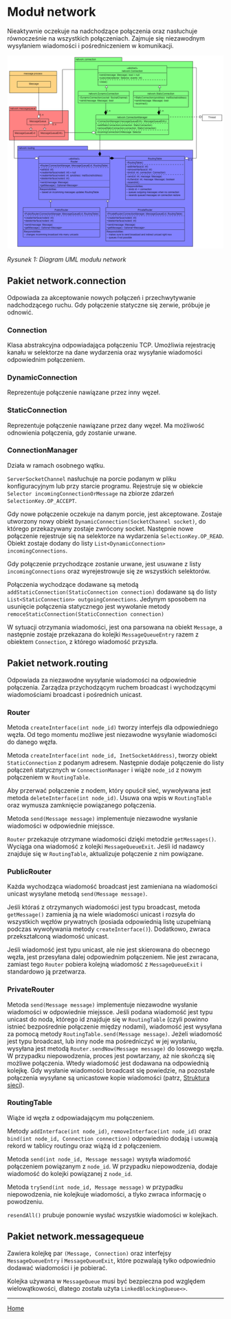 # Moduł network

Nieaktywnie oczekuje na nadchodzące połączenia oraz nasłuchuje równocześnie na wszystkich połączeniach. Zajmuje się niezawodnym wysyłaniem wiadomości i pośredniczeniem w komunikacji.

<img src="./img/uml_network.png">

*Rysunek 1: Diagram UML modułu network*

## Pakiet network.connection

Odpowiada za akceptowanie nowych połączeń i przechwytywanie nadchodzącego ruchu. Gdy połączenie statyczne się zerwie, próbuje je odnowić. 

### Connection

Klasa abstrakcyjna odpowiadająca połączeniu TCP. Umożliwia rejestrację kanału w selektorze na dane wydarzenia oraz wysyłanie wiadomości odpowiednim połączeniem. 

### DynamicConnection

Reprezentuje połączenie nawiązane przez inny węzeł.

### StaticConnection

Reprezentuje połączenie nawiązane przez dany węzeł. Ma możliwość odnowienia połączenia, gdy zostanie urwane.

### ConnectionManager

Działa w ramach osobnego wątku.

```ServerSocketChannel``` nasłuchuje na porcie podanym w pliku konfiguracyjnym lub przy starcie programu. Rejestruje się w obiekcie ```Selector incomingConnectionOrMessage``` na zbiorze zdarzeń ```SelectionKey.OP_ACCEPT```. 

Gdy nowe połączenie oczekuje na danym porcie, jest akceptowane. Zostaje utworzony nowy obiekt ```DynamicConnection(SocketChannel socket)```, do którego przekazywany zostaje zwrócony socket. Następnie nowe połączenie rejestruje się na selektorze na wydarzenia ```SelectionKey.OP_READ```. Obiekt zostaje dodany do listy ```List<DynamicConnection> incomingConnections```. 

Gdy połączenie przychodzące zostanie urwane, jest usuwane z listy ```incomingConnections``` oraz wyrejestrowuje się ze wszystkich selektorów.

Połączenia wychodzące dodawane są metodą ```addStaticConnection(StaticConnection connection)``` dodawane są do listy ```List<StaticConnection> outgoingConnections```. Jedynym sposobem na usunięcie połączenia statycznego jest wywołanie metody ```remoceStaticConnection(StaticConnection connection)```

W sytuacji otrzymania wiadomości, jest ona parsowana na obiekt ```Message```, a następnie zostaje przekazana do kolejki ```MessageQueueEntry``` razem z obiektem ```Connection```, z którego wiadomość przyszła.

## Pakiet network.routing

Odpowiada za niezawodne wysyłanie wiadomości na odpowiednie połączenia. Zarządza przychodzącym ruchem broadcast i wychodzącymi wiadomościami broadcast i pośrednich unicast. 

### Router

Metoda ```createInterface(int node_id)``` tworzy interfejs dla odpowiedniego węzła. Od tego momentu możliwe jest niezawodne wysyłanie wiadomości do danego węzła. 

Metoda ```createInterface(int node_id, InetSocketAddress)```, tworzy obiekt ```StaticConnection``` z podanym adresem. Następnie dodaje połączenie do listy połączeń statycznych w ```ConnectionManager``` i wiąże ```node_id``` z nowym połączeniem w ```RoutingTable```. 

Aby przerwać połączenie z nodem, który opuścił sieć, wywoływana jest metoda ```deleteInterface(int node_id)```. Usuwa ona wpis w ```RoutingTable``` oraz wymusza zamknięcie powiązanego połączenia. 

Metoda ```send(Message message)``` implementuje niezawodne wysłanie wiadomości w odpowiednie miejssce. 

```Router``` przekazuje otrzymane wiadomości dzięki metodzie ```getMessages()```. Wyciąga ona wiadomość z kolejki ```MessageQueueExit```. Jeśli id nadawcy znajduje się w ```RoutingTable```, aktualizuje połączenie z nim powiązane. 

### PublicRouter

Każda wychodząca wiadomość broadcast jest zamieniana na wiadomości unicast wysyłane metodą ```send(Message message)```.

Jeśli któraś z otrzymanych wiadomości jest typu broadcast, metoda ```getMessage()``` zamienia ją na wiele wiadomości unicast i rozsyła do wszystkich węzłów prywatnych (posiada odpowiednią listę uzupełnianą podczas wywoływania metody ```createInterface()```). Dodatkowo, zwraca przekształconą wiadomość unicast.

Jeśli wiadomość jest typu unicast, ale nie jest skierowana do obecnego węzła, jest przesyłana dalej odpowiednim połączeniem. Nie jest zwracana, zamiast tego ```Router``` pobiera kolejną wiadomość z ```MessageQueueExit``` i standardowo ją przetwarza.

### PrivateRouter

Metoda ```send(Message message)``` implementuje niezawodne wysłanie wiadomości w odpowiednie miejssce. Jeśli podana wiadomość jest typu unicast do noda, którego id znajduje się w ```RoutingTable``` (czyli powinno istnieć bezpośrednie połączenie między nodami), wiadomość jest wysyłana za pomocą metody ```RoutingTable.send(Message message)```. Jeżeli wiadomość jest typu broadcast, lub inny node ma pośredniczyć w jej wysłaniu, wysyłana jest metodą ```Router.sendNow(Message message)``` do losowego węzła. W przypadku niepowodzenia, proces jest powtarzany, aż nie skończą się możliwe połączenia. Wtedy wiadomość jest dodawana na odpowiednią kolejkę. Gdy wysłanie wiadomości broadcast się powiedzie, na pozostałe połączenia
wysyłane są unicastowe kopie wiadomości (patrz, [Struktura sieci](./network_structure.md)).

### RoutingTable

Wiąże id węzła z odpowiadającym mu połączeniem. 

Metody ```addInterface(int node_id)```, ```removeInterface(int node_id)``` oraz ```bind(int node_id, Connection connection)``` odpowiednio dodają i usuwają rekord w tablicy routingu oraz wiążą id z połączeniem. 

Metoda ```send(int node_id, Message message)``` wysyła wiadomość połączeniem powiązanym z ```node_id```. W przypadku niepowodzenia, dodaje wiadomość do kolejki powiązanej z ```node_id```. 

Metoda ```trySend(int node_id, Message message)``` w przypadku niepowodzenia, nie kolejkuje wiadomości, a tlyko zwraca informację o powodzeniu. 

```resendAll()``` prubuje ponownie wysłać wszystkie wiadomości w kolejkach. 

## Pakiet network.messagequeue

Zawiera kolejkę par ```(Message, Connection)``` oraz interfejsy ```MessageQueueEntry``` i ```MessageQueueExit```, które pozwalają tylko odpowiednio dodawać wiadomości i je pobierać. 

Kolejka używana w ```MessageQueue``` musi być bezpieczna pod względem wielowątkowości, dlatego została użyta ```LinkedBlockingQueue<>```.

---

[Home](./index.md)
